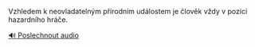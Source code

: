 
Vzhledem k neovladatelným přírodním událostem je člověk vždy v pozici hazardního hráče.

[🔊 Poslechnout audio](/data/7-paragraphs/audio/chapter_30/para_001-Vzhledem-k-neovladatelnm-prodnm-udlostem-je.mp3)
